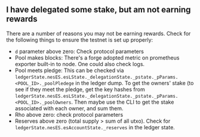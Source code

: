 ## I have delegated some stake, but am not earning rewards

There are a number of reasons you may not be earning rewards.  Check for the following things to ensure the testnet is set up properly:

* `d` parameter above zero: Check protocol parameters
* Pool makes blocks: There's a forge adopted metric on prometheus exporter built-in to node. One could also check logs.
* Pool meets pledge: This can be checked via `ledgerState.nesES.esLState._delegationState._pstate._pParams.<POOL_ID>._poolPledege` in the ledger dump. To get the owners' stake (to see if they meet the pledge, get the key hashes from `ledgerState.nesES.esLState._delegationState._pstate._pParams.<POOL_ID>._poolOwners`. Then maybe use the CLI to get the stake associated with each owner, and sum them.
* Rho above zero: check protocol parameters
* Reserves above zero (total supply > sum of all utxo).  Check for `ledgerState.nesES.esAccountState._reserves` in the ledger state.

